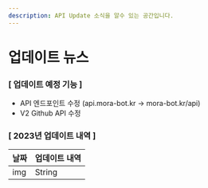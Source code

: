 ```yaml
---
description: API Update 소식을 알수 있는 공간입니다.
---
```


# 업데이트 뉴스


### [ 업데이트 예정 기능 ]
- API 엔드포인트 수정 (api.mora-bot.kr -> mora-bot.kr/api)
- V2 Github API 수정

### [ 2023년 업데이트 내역 ]
| 날짜 | 업데이트 내역 |
| ------ | ------------ |
| img | String |